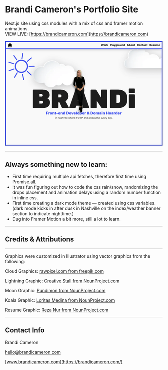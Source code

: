 # Brandi Cameron's Portfolio Site

Next.js site using css modules with a mix of css and framer motion animations.  
VIEW LIVE: [https://brandicameron.com](https://brandicameron.com)

![App Screenshot](/public/images/screenshot.png)

---

## Always something new to learn:

- First time requiring multiple api fetches, therefore first time using Promise.all.
- It was fun figuring out how to code the css rain/snow, randomizing the drops placement and animation delays using a random number function in inline css.
- First time creating a dark mode theme — created using css variables. (dark mode kicks in after dusk in Nashville on the index/weather banner section to indicate nighttime.)
- Dug into Framer Motion a bit more, still a lot to learn.

---

## Credits & Attributions

---

Graphics were customized in Illustrator using vector graphics from the following:

Cloud Graphics: [rawpixel.com from freepik.com](https://www.freepik.com/free-vector/cloud-sticker-clipart-vector-set-3d-design_18705177.htm#page=2&query=3d%20clouds&position=9&from_view=search)

Lightning Graphic: [Creative Stall from NounProject.com](https://thenounproject.com/icon/lightning-133080/)

Moon Graphic: [Pundimon from NounProject.com](https://thenounproject.com/icon/moon-1020842/)

Koala Graphic: [Loritas Medina from NounProject.com](https://thenounproject.com/icon/koala-3717149/)

Resume Graphic: [Reza Nur from NounProject.com](https://thenounproject.com/icon/resume-4391860/)

---

## Contact Info

Brandi Cameron

[hello@brandicameron.com](mailto:hello@brandicameron.com)

[www.brandicameron.com](https://brandicameron.com/)
